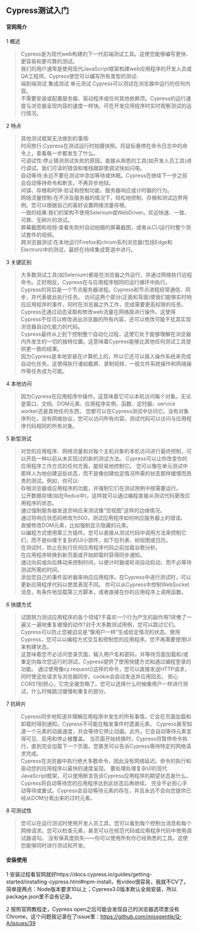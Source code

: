 ## Cypress测试入门    

#### 官网简介    

1 概述    

> Cypress是为现代web构建的下一代前端测试工具。这使您能够编写更快、更容易和更可靠的测试。    
> 我们的用户通常是使用现代JavaScript框架构建web应用程序的开发人员或QA工程师。Cypress使您可以编写所有类型的测试:    
> 端到端测试 集成测试 单元测试 Cypress可以测试在浏览器中运行的任何内容。    
> 不需要安装或配置服务器、驱动程序或任何其他依赖项。Cypress的运行速度与浏览器呈现内容的速度一样快。可在开发应用程序时实时观察测试的运行情况。    

2 特点    

> 其他测试框架无法做到的事情:    
> 时间旅行:Cypress在测试运行时拍摄快照。将鼠标悬停在命令日志中的命令上，查看每一步都发生了什么。    
> 可调试性:停止猜测测试失败的原因。直接从熟悉的工具(如开发人员工具)进行调试。我们可读的错误和堆栈跟踪使调试快如闪电。    
> 自动等待:永远不要在测试中添加等待或休眠。Cypress在继续下一步之前会自动等待命令和断言。不再异步地狱。    
> 间谍、存根和时钟:验证和控制功能、服务器响应或计时器的行为。    
> 网络流量控制:在不涉及服务器的情况下，轻松地控制、存根和测试边界用例。您可以根据自己的喜好设置网络流量存根。    
> 一致的结果:我们的架构不使用Selenium或WebDriver。欢迎快速、一致、可靠、无碎片的测试。    
> 屏幕截图和视频:查看失败时自动拍摄的屏幕截图，或者从CLI运行时整个测试套件的视频。    
> 跨浏览器测试:在本地运行Firefox和chrom系列浏览器(包括Edge和Electron)中的测试，最好在持续集成管道中进行。    

3 关键区别    

> 大多数测试工具(如Selenium)都是在浏览器之外运行，并通过网络执行远程命令。正好相反，Cypress在与应用程序相同的运行循环中执行。    
> Cypress的背后是一个节点服务器进程。Cypress和节点进程经常通信、同步，并代表彼此执行任务。
> 访问这两个部分(正面和背面)使我们能够实时响应应用程序的事件，同时在浏览器之外工作，完成需要更高权限的任务。    
> Cypress还通过动态读取和修改web流量在网络层进行操作。这使得Cypress不仅可以修改进出浏览器的所有内容，还可以修改可能干扰其实现浏览器自动化能力的代码。    
> Cypress最终从上到下控制整个自动化过程，这使它处于能够理解在浏览器内外发生的一切的独特位置。这意味着Cypress能够比其他任何测试工具提供更一致的结果。    
> 因为Cypress是本地安装在计算机上的，所以它还可以接入操作系统来完成自动化任务。这使得执行诸如截屏、录制视频、一般文件系统操作和网络操作等任务成为可能。    

4 本地访问    

> 因为Cypress在应用程序中操作，这意味着它可以本机访问每个对象。无论是窗口、文档、DOM元素、应用程序实例、函数、定时器、service worker还是其他任何东西，
> 您都可以在Cypress测试中访问它。没有对象序列化，没有网络协议，您可以访问所有内容。测试代码可以访问与应用程序代码相同的所有对象。    

5 新型测试    

> 对您的应用程序、网络流量和对每个主机对象的本机访问进行最终控制，可以开启一种以前从未实现过的新的测试方法。
> Cypress可以让你改变你的应用程序工作方式的任何方面，能轻易地控制它。
> 您可以像在单元测试中那样人为地创建这些状态，而不是像创建给定情况所需的状态那样缓慢而昂贵的测试。例如，你可以:    
> 存根浏览器或应用程序的功能，并强制它们在测试用例中按需要运行。    
> 公开数据存储(如在Redux中)，这样就可以通过编程直接从测试代码更改应用程序的状态。    
> 通过强制服务器发送空响应来测试像“空视图”这样的边缘情况。    
> 通过将响应状态码修改为500，测试应用程序如何响应服务器上的错误。    
> 直接修改DOM元素，比如强制显示隐藏的元素。    
> 以编程方式使用第三方插件。您可以直接从测试代码中调用方法来控制它们，而不是纠缠于复杂的UI小部件，如下拉列表、树视图或日历。    
> 在测试时，防止在执行任何应用程序代码之前加载谷歌分析。    
> 在应用程序转换到新页面或开始卸载时获得同步通知。    
> 通过向前或向后移动来控制时间，以便计时器或轮询自动启动，而不必等待测试所需的时间。    
> 添加您自己的事件监听器来响应应用程序。在Cypress中进行测试时，可以更新应用程序代码以使其表现不同。
> 你可以从Cypress中控制WebSocket消息，有条件地加载第三方脚本，或者直接在你的应用程序上调用函数。    

6 快捷方式    

> 试图努力测试应用程序的各个领域?不喜欢一个行为产生的副作用?厌倦了一遍又一遍地重复缓慢的动作?对于大多数测试用例，您可以跳过它们。    
> Cypress可以防止您被迫总是“像用户一样”生成给定情况的状态。使用Cypress，您可以以编程方式交互和控制您的应用程序。您不再需要使用UI来构建状态。    
> 这意味着您不必访问登录页面，输入用户名和密码，并等待页面加载和/或重定向每次您运行的测试。Cypress提供了使用快捷方式和通过编程登录的功能。
> 通过使用像cy.request()这样的命令，您可以直接发送HTTP请求，同时使这些请求与浏览器同步。cookie会自动发送并应用回去。
> 担心CORS?别担心，它完全被忽略了。您可以选择什么时候像用户一样进行测试，什么时候跳过缓慢和重复的部分。    

7 抗碎片    

> Cypress同步地知道并理解应用程序中发生的所有事情。它会在页面加载和卸载时得到通知。Cypress不可能在触发事件时遗漏元素。
> Cypress甚至知道一个元素的动画速度，并会等待它停止动画。此外，它会自动等待元素变得可见、启用和停止被覆盖。
> 当页面开始转换时，Cypress将暂停命令执行，直到完全加载下一个页面。您甚至可以告诉Cypress等待特定的网络请求完成。    
> Cypress在浏览器中执行绝大多数命令，因此没有网络延迟。命令的执行和驱动您的应用程序以最快的速度呈现。
> 要处理处理复杂UI的现代JavaScript框架，可以使用断言告诉Cypress应用程序的期望状态是什么。Cypress将自动等待您的应用程序达到此状态后再继续。
> 完全不必担心手动等待或重试。Cypress会自动等待元素的存在，并且永远不会向您提供已经从DOM分离出来的过时元素。    

8 可测试性    

> 您可以在运行测试时使用开发人员工具，您可以看到每个控制台消息和每个网络请求。您可以检查元素，甚至可以在规范代码或应用程序代码中使用调试器语句。
> 没有保真度损失——你可以使用所有你已经熟悉的工具。这使您能够同时进行测试和开发。    

#### 安装使用    

1 安装过程看官网就好https://docs.cypress.io/guides/getting-started/installing-cypress.html#npm-install，有video很容易，我就不CV了。
简单提两点：Node版本要求10以上；Cypress3.0版本默认全局安装，所以package.json里不会有记录。    

2 按照官网教程走，Cypress open之后可能会发现自己的浏览器选项里没有Chrome，这个问题我记录在了issue里：https://github.com/missgentle/Q-A/issues/39    

